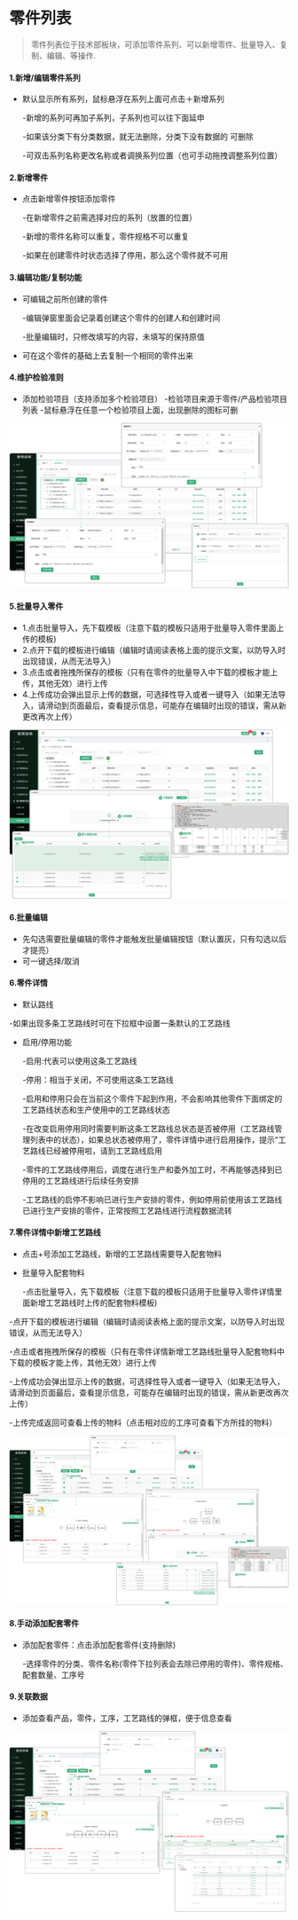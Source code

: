 # 零件列表

> 零件列表位于技术部板块，可添加零件系列、可以新增零件、批量导入、复制、编辑、等操作.

#### 1.新增/编辑零件系列
* 默认显示所有系列，鼠标悬浮在系列上面可点击＋新增系列

  -新增的系列可再加子系列，子系列也可以往下面延申

  -如果该分类下有分类数据，就无法删除，分类下没有数据的 可删除

  -可双击系列名称更改名称或者调换系列位置（也可手动拖拽调整系列位置）

#### 2.新增零件
* 点击新增零件按钮添加零件

   -在新增零件之前需选择对应的系列（放置的位置）

   -新增的零件名称可以重复，零件规格不可以重复

   -如果在创建零件时状态选择了停用，那么这个零件就不可用

#### 3.编辑功能/复制功能
* 可编辑之前所创建的零件

  -编辑弹窗里面会记录着创建这个零件的创建人和创建时间

  -批量编辑时，只修改填写的内容，未填写的保持原值

* 可在这个零件的基础上去复制一个相同的零件出来


#### 4.维护检验准则
* 添加检验项目（支持添加多个检验项目）
  -检验项目来源于零件/产品检验项目列表
  -鼠标悬浮在任意一个检验项目上面，出现删除的图标可删

![如图所示](../file/lj1.png)


#### 5.批量导入零件

* 1.点击批量导入，先下载模板（注意下载的模板只适用于批量导入零件里面上传的模板)
* 2.点开下载的模板进行编辑（编辑时请阅读表格上面的提示文案，以防导入时出现错误，从而无法导入）
* 3.点击或者拖拽所保存的模板（只有在零件的批量导入中下载的模板才能上传，其他无效）进行上传
* 4.上传成功会弹出显示上传的数据，可选择性导入或者一键导入（如果无法导入，请滑动到页面最后，查看提示信息，可能存在编辑时出现的错误，需从新更改再次上传）

![如图所示](../file/lj2.png)


#### 6.批量编辑
* 先勾选需要批量编辑的零件才能触发批量编辑按钮（默认置灰，只有勾选以后才提亮）
* 可一键选择/取消

#### 6.零件详情
* 默认路线

 -如果出现多条工艺路线时可在下拉框中设置一条默认的工艺路线

* 启用/停用功能

  -启用:代表可以使用这条工艺路线

  -停用：相当于关闭，不可使用这条工艺路线

  -启用和停用只会在当前这个零件下起到作用，不会影响其他零件下面绑定的工艺路线状态和生产使用中的工艺路线状态

  -在改变启用停用同时需要判断这条工艺路线总状态是否被停用（工艺路线管理列表中的状态），如果总状态被停用了，零件详情中进行启用操作，提示“工艺路线已经被停用啦，请到工艺路线启用

  -零件的工艺路线停用后，调度在进行生产和委外加工时，不再能够选择到已停用的工艺路线进行后续任务安排

  -工艺路线的启停不影响已进行生产安排的零件，例如停用前使用该工艺路线已进行生产安排的零件，正常按照工艺路线进行流程数据流转

#### 7.零件详情中新增工艺路线

* 点击+号添加工艺路线，新增的工艺路线需要导入配套物料

* 批量导入配套物料

  -点击批量导入，先下载模板（注意下载的模板只适用于批量导入零件详情里面新增工艺路线时上传的配套物料模板)

 -点开下载的模板进行编辑（编辑时请阅读表格上面的提示文案，以防导入时出现错误，从而无法导入）

 -点击或者拖拽所保存的模板（只有在零件详情新增工艺路线批量导入配套物料中下载的模板才能上传，其他无效）进行上传

 -上传成功会弹出显示上传的数据，可选择性导入或者一键导入（如果无法导入，请滑动到页面最后，查看提示信息，可能存在编辑时出现的错误，需从新更改再次上传）
 
 -上传完成返回可查看上传的物料（点击相对应的工序可查看下方所挂的物料）

![如图所示](../file/lj3.png )

#### 8.手动添加配套零件

* 添加配套零件：点击添加配套零件(支持删除)

  -选择零件的分类、零件名称(零件下拉列表会去除已停用的零件)、零件规格、配套数量、工序号

#### 9.关联数据

* 添加查看产品，零件，工序，工艺路线的弹框，便于信息查看

![如图所示](../file/lj4.png )




























